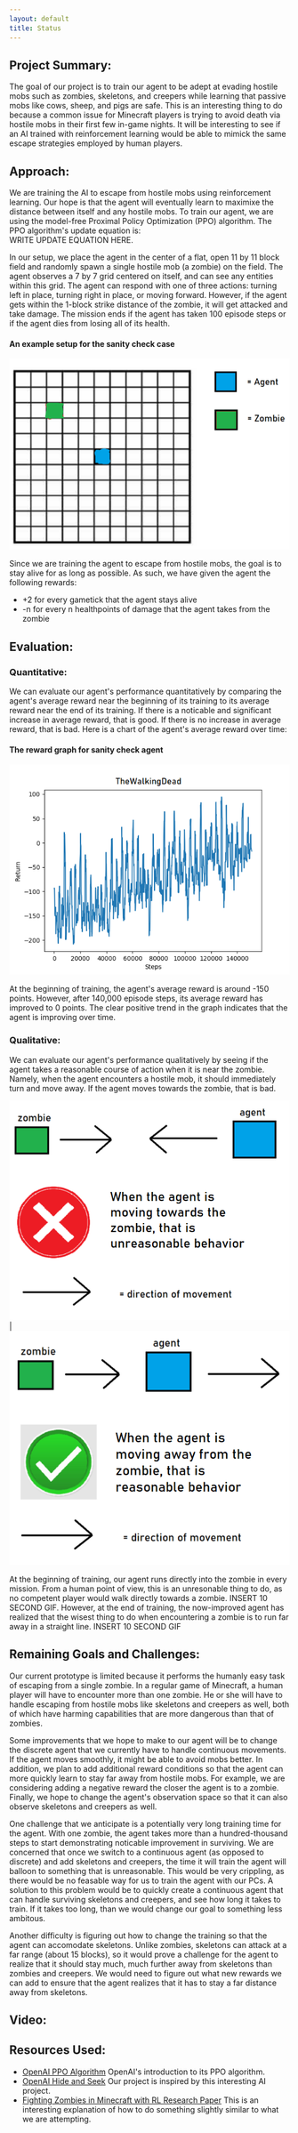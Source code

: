 ```yaml
---
layout: default
title: Status
---
```

## Project Summary: 
The goal of our project is to train our agent to be adept at evading hostile mobs such as zombies, 
skeletons, and creepers while learning that passive mobs like cows, sheep, and pigs are safe. This is an
interesting thing to do because a common issue for Minecraft players is trying to avoid death via hostile mobs 
in their first few in-game nights. It will be interesting to see if an AI trained with reinforcement learning would 
be able to mimick the same escape strategies employed by human players.

## Approach: 
We are training the AI to escape from hostile mobs using reinforcement learning. Our hope is that
the agent will eventually learn to maximixe the distance between itself and any hostile mobs. To train our agent, we are using the
model-free Proximal Policy Optimization (PPO) algorithm. The PPO algorithm's update equation is:  
WRITE UPDATE EQUATION HERE. 

In our setup, we place the agent in the center of a flat, open 11 by 11 block field and randomly spawn a single hostile mob 
(a zombie) on the field. The agent observes a 7 by 7 grid centered on itself, and can see any entities within this grid. 
The agent can respond with one of three actions: turning left in place, turning right in place, or moving forward. However, if the agent 
gets within the 1-block strike distance of the zombie, it will get attacked and take damage. The mission ends if the 
agent has taken 100 episode steps or if the agent dies from losing all of its health.  

#### An example setup for the sanity check case  
![An example setup for the sanity check case](Resources/SETUP.png)  

Since we are training the agent to escape from hostile mobs, the goal is to stay alive for as long as possible. As such, we have 
given the agent the following rewards:  
- +2 for every gametick that the agent stays alive
- -n for every n healthpoints of damage that the agent takes from the zombie


## Evaluation:  
### Quantitative:  
We can evaluate our agent's performance quantitatively by comparing the agent's average reward near the beginning of its 
training to its average reward near the end of its training. If there is a noticable and significant increase in average 
reward, that is good. If there is no increase in average reward, that is bad. Here is a chart of the agent's average reward over time:  

#### The reward graph for sanity check agent  
![The reward graph for sanity check agent](Resources/RETURNS.png)  

At the beginning of training, the agent's average reward is around -150 points. However, after 140,000 episode steps, its average reward has improved 
to 0 points. The clear positive trend in the graph indicates that the agent is improving over time.  

### Qualitative:  
We can evaluate our agent's performance qualitatively by seeing if the agent takes a reasonable course of action when it is near the zombie. Namely, 
when the agent encounters a hostile mob, it should immediately turn and move away. If the agent moves towards the zombie, that is bad.  

![](Resources/BAD_BEHAVIOR.png) | ![](Resources/GOOD_BEHAVIOR.png)   

At the beginning of training, our agent runs directly into the zombie in every mission. From a human point of view, this is an unresonable
thing to do, as no competent player would walk directly towards a zombie. INSERT 10 SECOND GIF. However, at the end of training, the now-improved agent 
has realized that the wisest thing to do when encountering a zombie is to run far away in a straight line. INSERT 10 SECOND GIF  

## Remaining Goals and Challenges:
Our current prototype is limited because it performs the humanly easy task of escaping from a single zombie. In a regular game of Minecraft, 
a human player will have to encounter more than one zombie. He or she will have to handle escaping from hostile mobs like skeletons and 
creepers as well, both of which have harming capabilities that are more dangerous than that of zombies. 

Some improvements that we hope to make to our agent will be to change the discrete agent that we currently have to handle continuous movements. 
If the agent moves smoothly, it might be able to avoid mobs better. In addition, we plan to add additional reward conditions so that the agent can
more quickly learn to stay far away from hostile mobs. For example, we are considering adding a negative reward the closer the agent is to a zombie.
Finally, we hope to change the agent's observation space so that it can also observe skeletons and creepers as well.  

One challenge that we anticipate is a potentially very long training time for the agent. With one zombie, the agent takes more than a hundred-thousand
steps to start demonstrating noticable improvement in surviving. We are concerned that once we switch to a continuous agent (as opposed to discrete) and add
skeletons and creepers, the time it will train the agent will balloon to something that is unreasonable. This would be very crippling, as there would be no feasable
way for us to train the agent with our PCs. A solution to this problem would be to quickly create a continuous agent that can handle surviving 
skeletons and creepers, and see how long it takes to train. If it takes too long, than we would change our goal to something less ambitous.

Another difficulty is figuring out how to change the training so that the agent can accomodate skeletons. Unlike zombies, skeletons can attack at a far range
(about 15 blocks), so it would prove a challenge for the agent to realize that it should stay much, much further away from skeletons than zombies and creepers. 
We would need to figure out what new rewards we can add to ensure that the agent realizes that it has to stay a far distance away from skeletons. 

## Video:

## Resources Used:
- [OpenAI PPO Algorithm](https://openai.com/blog/openai-baselines-ppo/) OpenAI's introduction to its PPO algorithm.
- [OpenAI Hide and Seek](https://www.youtube.com/watch?v=Lu56xVlZ40M) Our project is inspired by this interesting AI project.
- [Fighting Zombies in Minecraft with RL Research Paper](http://cs229.stanford.edu/proj2016/report/UdagawaLeeNarasimhan-FightingZombiesInMinecraftWithDeepReinforcementLearning-report.pdf) 
This is an interesting explanation of how to do something slightly similar to what we are attempting.
